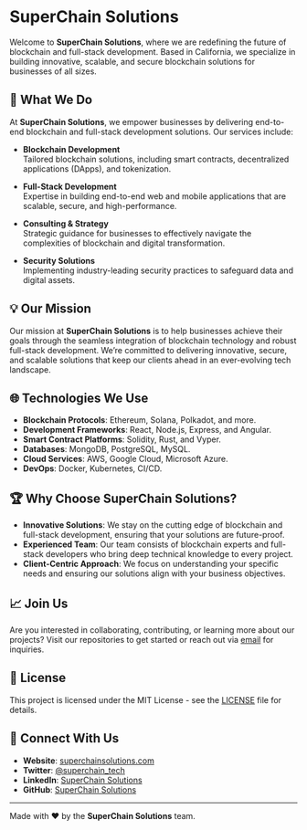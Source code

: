 # SuperChain Solutions

Welcome to **SuperChain Solutions**, where we are redefining the future of blockchain and full-stack development. Based in California, we specialize in building innovative, scalable, and secure blockchain solutions for businesses of all sizes.

## 🚀 What We Do

At **SuperChain Solutions**, we empower businesses by delivering end-to-end blockchain and full-stack development solutions. Our services include:

- **Blockchain Development**  
  Tailored blockchain solutions, including smart contracts, decentralized applications (DApps), and tokenization.
  
- **Full-Stack Development**  
  Expertise in building end-to-end web and mobile applications that are scalable, secure, and high-performance.
  
- **Consulting & Strategy**  
  Strategic guidance for businesses to effectively navigate the complexities of blockchain and digital transformation.

- **Security Solutions**  
  Implementing industry-leading security practices to safeguard data and digital assets.

## 💡 Our Mission

Our mission at **SuperChain Solutions** is to help businesses achieve their goals through the seamless integration of blockchain technology and robust full-stack development. We’re committed to delivering innovative, secure, and scalable solutions that keep our clients ahead in an ever-evolving tech landscape.

## 🌐 Technologies We Use

- **Blockchain Protocols**: Ethereum, Solana, Polkadot, and more.
- **Development Frameworks**: React, Node.js, Express, and Angular.
- **Smart Contract Platforms**: Solidity, Rust, and Vyper.
- **Databases**: MongoDB, PostgreSQL, MySQL.
- **Cloud Services**: AWS, Google Cloud, Microsoft Azure.
- **DevOps**: Docker, Kubernetes, CI/CD.

## 🏆 Why Choose SuperChain Solutions?

- **Innovative Solutions**: We stay on the cutting edge of blockchain and full-stack development, ensuring that your solutions are future-proof.
- **Experienced Team**: Our team consists of blockchain experts and full-stack developers who bring deep technical knowledge to every project.
- **Client-Centric Approach**: We focus on understanding your specific needs and ensuring our solutions align with your business objectives.

## 📈 Join Us

Are you interested in collaborating, contributing, or learning more about our projects? Visit our repositories to get started or reach out via [email](mailto:contact@superchainsolutions.com) for inquiries.

## 📜 License

This project is licensed under the MIT License - see the [LICENSE](LICENSE) file for details.

## 🤝 Connect With Us

- **Website**: [superchainsolutions.com](https://v0-super-chain-solutions-website.vercel.app/)
- **Twitter**: [@superchain_tech](https://twitter.com/superchain_tech)
- **LinkedIn**: [SuperChain Solutions](https://www.linkedin.com/company/superchainsolutions)
- **GitHub**: [SuperChain Solutions](https://github.com/superchainsolutions)

---

Made with ❤️ by the **SuperChain Solutions** team.
